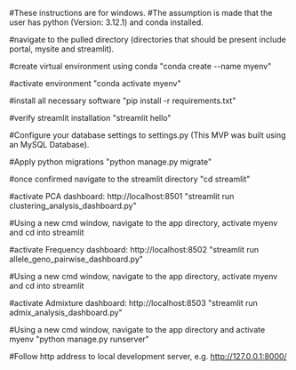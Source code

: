 #These instructions are for windows. 
#The assumption is made that the user has python (Version: 3.12.1) and conda installed. 

#navigate to the pulled directory (directories that should be present include portal, mysite and streamlit). 

#create virtual environment using conda
"conda create --name myenv"

#activate environment
"conda activate myenv"

#install all necessary software
"pip install -r requirements.txt"

#verify streamlit installation
"streamlit hello"

#Configure your database settings to settings.py (This MVP was built using an MySQL Database).

#Apply python migrations
"python manage.py migrate"

#once confirmed navigate to the streamlit directory 
"cd streamlit"

#activate PCA dashboard: http://localhost:8501
"streamlit run clustering_analysis_dashboard.py"

#Using a new cmd window, navigate to the app directory, activate myenv and cd into streamlit

#activate Frequency dashboard: http://localhost:8502
"streamlit run allele_geno_pairwise_dashboard.py"

#Using a new cmd window, navigate to the app directory, activate myenv and cd into streamlit

#activate Admixture dashboard: http://localhost:8503
"streamlit run admix_analysis_dashboard.py"

#Using a new cmd window, navigate to the app directory and activate myenv
"python manage.py runserver"

#Follow http address to local development server, e.g. http://127.0.0.1:8000/
